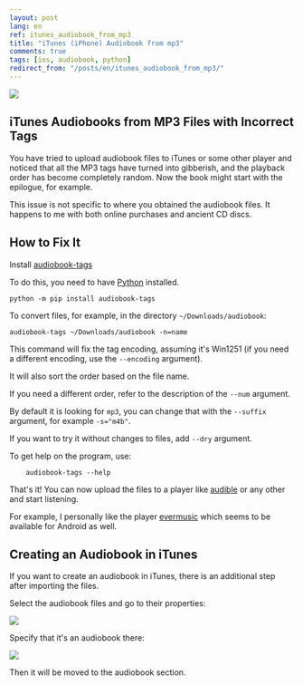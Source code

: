 ```yaml
---
layout: post
lang: en
ref: itunes_audiobook_from_mp3
title: "iTunes (iPhone) Audiobook from mp3"
comments: true
tags: [ios, audiobook, python]
redirect_from: "/posts/en/itunes_audiobook_from_mp3/"
---
```

![](/images/brothers_karamazov_ardis.jpg)

## iTunes Audiobooks from MP3 Files with Incorrect Tags
You have tried to upload audiobook files to iTunes or some other player and noticed
that all the MP3 tags have turned into gibberish, and the playback order has become completely random. 
Now the book might start with the epilogue, for example.

This issue is not specific to where you obtained the audiobook files. It happens to me with both online purchases and ancient CD discs.

## How to Fix It

Install [audiobook-tags](https://github.com/andgineer/itunes-audiobook-from-mp3)

To do this, you need to have [Python](https://www.python.org/downloads/) installed.

    python -m pip install audiobook-tags

To convert files, for example, in the directory `~/Downloads/audiobook`:

    audiobook-tags ~/Downloads/audiobook -n=name

This command will fix the tag encoding, assuming it's Win1251 (if you need a different encoding, use the `--encoding` argument). 

It will also sort the order based on the file name. 

If you need a different order, refer to the description of the `--num` argument.

By default it is looking for `mp3`, you can change that with the `--suffix` argument, for example `-s="m4b"`.

If you want to try it without changes to files, add `--dry` argument.

To get help on the program, use:

        audiobook-tags --help

That's it! You can now upload the files to a player like [audible](http://www.audible.com) or any other and start listening.

For example, I personally like the player [evermusic](https://apps.apple.com/ru/app/evermusic-%D0%BE%D1%84%D1%84%D0%BB%D0%B0%D0%B9%D0%BD-%D0%B0%D1%83%D0%B4%D0%B8%D0%BE%D0%BF%D0%BB%D0%B5%D0%B5%D1%80/id885367198)
which seems to be available for Android as well.

## Creating an Audiobook in iTunes

If you want to create an audiobook in iTunes, there is an additional step after importing the files.

Select the audiobook files and go to their properties:

![](/images/itunes_media_kind.png)

Specify that it's an audiobook there:

![](/images/itunes_media_kind_select.png)

Then it will be moved to the audiobook section.
